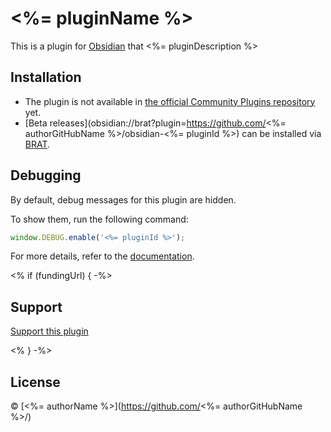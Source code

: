 # <%= pluginName %>

This is a plugin for [Obsidian](https://obsidian.md/) that <%= pluginDescription %>

## Installation

- The plugin is not available in [the official Community Plugins repository](https://obsidian.md/plugins) yet.
- [Beta releases](obsidian://brat?plugin=https://github.com/<%= authorGitHubName %>/obsidian-<%= pluginId %>) can be installed via [BRAT](https://obsidian.md/plugins?id=obsidian42-brat).

## Debugging

By default, debug messages for this plugin are hidden.

To show them, run the following command:

```js
window.DEBUG.enable('<%= pluginId %>');
```

For more details, refer to the [documentation](https://github.com/mnaoumov/obsidian-dev-utils?tab=readme-ov-file#debugging).

<% if (fundingUrl) { -%>
## Support

<a href="<%= fundingUrl %>" target="_blank">Support this plugin</a>

<% } -%>
## License

© [<%= authorName %>](https://github.com/<%= authorGitHubName %>/)
